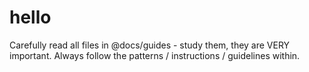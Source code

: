 # hello

Carefully read all files in @docs/guides - study them, they are VERY important. Always follow the patterns / instructions / guidelines within.